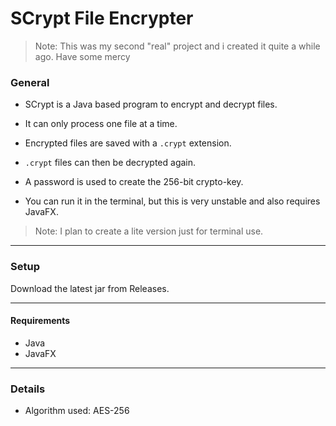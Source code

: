 # SCrypt File Encrypter

> Note: This was my second "real" project and i created it quite a while ago. Have some mercy



### General

- SCrypt is a Java based program to encrypt and decrypt files.

- It can only process one file at a time.

- Encrypted files are saved with a `.crypt` extension.

- `.crypt` files can then be decrypted again.

- A password is used to create the 256-bit crypto-key.
- You can run it in the terminal, but this is very unstable and also requires JavaFX.

> Note: I plan to create a lite version just for terminal use.

----

### Setup

Download the latest jar from Releases.

----


#### Requirements

- Java
- JavaFX



----

### Details

- Algorithm used: AES-256

